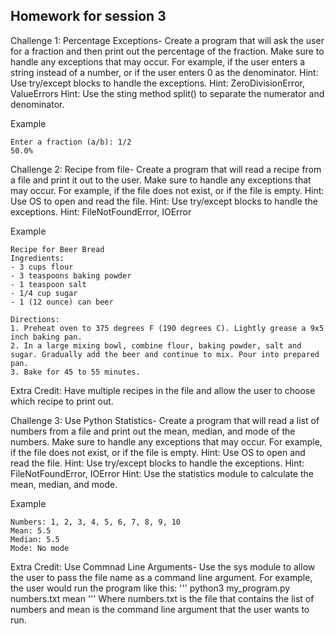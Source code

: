 ## Homework for session 3

Challenge 1: Percentage Exceptions- Create a program that will ask the user for a fraction and then print out the percentage of the fraction. Make sure to handle any exceptions that may occur. For example, if the user enters a string instead of a number, or if the user enters 0 as the denominator.
Hint: Use try/except blocks to handle the exceptions.
Hint: ZeroDivisionError, ValueErrors
Hint: Use the sting method split() to separate the numerator and denominator.

Example
```
Enter a fraction (a/b): 1/2
50.0%
```


Challenge 2: Recipe from file- Create a program that will read a recipe from a file and print it out to the user. Make sure to handle any exceptions that may occur. For example, if the file does not exist, or if the file is empty.
Hint: Use OS to open and read the file.
Hint: Use try/except blocks to handle the exceptions.
Hint: FileNotFoundError, IOError

Example
```
Recipe for Beer Bread
Ingredients:
- 3 cups flour
- 3 teaspoons baking powder
- 1 teaspoon salt
- 1/4 cup sugar
- 1 (12 ounce) can beer

Directions:
1. Preheat oven to 375 degrees F (190 degrees C). Lightly grease a 9x5 inch baking pan.
2. In a large mixing bowl, combine flour, baking powder, salt and sugar. Gradually add the beer and continue to mix. Pour into prepared pan.
3. Bake for 45 to 55 minutes.
```
Extra Credit: Have multiple recipes in the file and allow the user to choose which recipe to print out.


Challenge 3: Use Python Statistics- Create a program that will read a list of numbers from a file and print out the mean, median, and mode of the numbers. Make sure to handle any exceptions that may occur. For example, if the file does not exist, or if the file is empty.
Hint: Use OS to open and read the file.
Hint: Use try/except blocks to handle the exceptions.
Hint: FileNotFoundError, IOError
Hint: Use the statistics module to calculate the mean, median, and mode.

Example
```
Numbers: 1, 2, 3, 4, 5, 6, 7, 8, 9, 10
Mean: 5.5
Median: 5.5
Mode: No mode
```

Extra Credit: Use Commnad Line Arguments- Use the sys module to allow the user to pass the file name as a command line argument. For example, the user would run the program like this: 
'''
python3 my_program.py numbers.txt mean
'''
Where numbers.txt is the file that contains the list of numbers and mean is the command line argument that the user wants to run.




